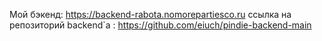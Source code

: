 Мой бэкенд: https://backend-rabota.nomorepartiesco.ru
ссылка на репозиторий backend`a : https://github.com/eiuch/pindie-backend-main